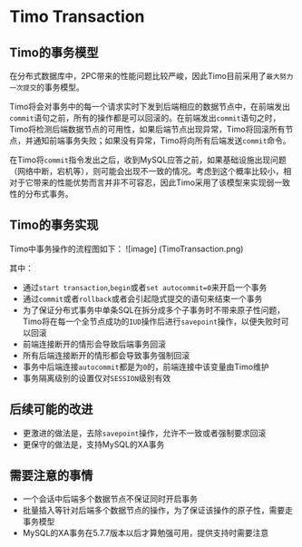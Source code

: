# Timo Transaction

## Timo的事务模型

在分布式数据库中，2PC带来的性能问题比较严峻，因此Timo目前采用了`最大努力一次提交`的事务模型。

Timo将会对事务中的每一个请求实时下发到后端相应的数据节点中，在前端发出`commit`语句之前，所有的操作都是可以回滚的。在前端发出`commit`语句之时，Timo将检测后端数据节点的可用性，如果后端节点出现异常，Timo将回滚所有节点，并通知前端事务失败；如果没有异常，Timo将向所有后端发送`commit`命令。

在Timo将`commit`指令发出之后，收到MySQL应答之前，如果基础设施出现问题（网络中断，宕机等），则可能会出现不一致的情况。考虑到这个概率比较小，相对于它带来的性能优势而言并非不可容忍，因此Timo采用了该模型来实现弱一致性的分布式事务。

## Timo的事务实现

Timo中事务操作的流程图如下：
![image] (TimoTransaction.png)

其中：
- 通过`start transaction`,`begin`或者`set autocommit=0`来开启一个事务
- 通过`commit`或者`rollback`或者会引起隐式提交的语句来结束一个事务
- 为了保证分布式事务中单条SQL在拆分成多个子事务时不带来原子性问题，Timo将在每一个全节点成功的`IUD`操作后进行`savepoint`操作，以便失败时可以回滚
- 前端连接断开的情形会导致后端事务回滚
- 所有后端连接断开的情形都会导致事务强制回滚
- 事务中后端连接`autocommit`都是为`0`的，前端连接中该变量由Timo维护
- 事务隔离级别的设置仅对`SESSION`级别有效

## 后续可能的改进

- 更激进的做法是，去除`savepoint`操作，允许不一致或者强制要求回滚
- 更保守的做法是，支持MySQL的XA事务

## 需要注意的事情

- 一个会话中后端多个数据节点不保证同时开启事务
- 批量插入等针对后端多个数据节点的操作，为了保证该操作的原子性，需要走事务模型
- MySQL的XA事务在5.7.7版本以后才算勉强可用，提供支持时需要注意
